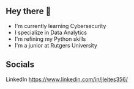 ## Hey there 👋
- I'm currently learning Cybersecurity
- I specialize in Data Analytics
- I'm refining my Python skills
- I'm a junior at Rutgers University

## Socials
LinkedIn <https://www.linkedin.com/in/jleites356/>

<!--
**jacobleites/jacobleites** is a ✨ _special_ ✨ repository because its `README.md` (this file) appears on your GitHub profile.

Here are some ideas to get you started:

- 🔭 I’m currently working on ...
- 🌱 I’m currently learning ...
- 👯 I’m looking to collaborate on ...
- 🤔 I’m looking for help with ...
- 💬 Ask me about ...
- 📫 How to reach me: ...
- 😄 Pronouns: ...
- ⚡ Fun fact: ...
-->
